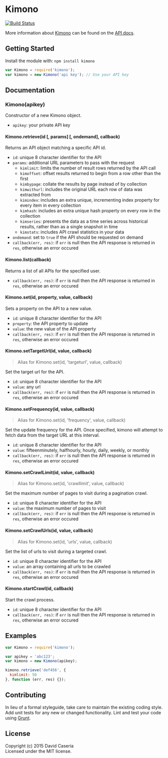 # Kimono
[![Build Status](https://secure.travis-ci.org/davidcaseria/kimono.png?branch=master)](http://travis-ci.org/davidcaseria/kimono)

More information about [Kimono](https://www.kimonolabs.com) can be found on the [API docs](https://www.kimonolabs.com/apidocs).


## Getting Started

Install the module with: `npm install kimono`

```js
var Kimono = require('kimono');
var kimono = new Kimono('api key'); // Use your API key
```

## Documentation

### Kimono(apikey)

Constructor of a new Kimono object.

- `apikey`: your private API key

#### Kimono.retrieve(id [, params] [, ondemand], callback)

Returns an API object matching a specific API id.

- `id`: unique 8 character identifier for the API
- `params`: additional URL parameters to pass with the request
  - `kimlimit`: limits the number of result rows returned by the API call
  - `kimoffset`: offset results returned to begin from a row other than the first
  - `kimbypage`: collate the results by page instead of by collection
  - `kimwithurl`: includes the original URL each row of data was extracted from
  - `kimindex`: includes an extra unique, incrementing index property for every item in every collection
  - `kimhash`: includes an extra unique hash property on every row in the collection
  - `kimseries`: presents the data as a time series across historical results, rather than as a single snapshot in time
  - `kimstats`: includes API crawl statistics in your data
- `ondemand`: set to `true` if the API should be requested on demand
- `callback(err, res)`: if `err` is null then the API response is returned in `res`, otherwise an error occured

#### Kimono.list(callback)

Returns a list of all APIs for the specified user.

- `callback(err, res)`: if `err` is null then the API response is returned in `res`, otherwise an error occured

#### Kimono.set(id, property, value, callback)

Sets a property on the API to a new value.

- `id`: unique 8 character identifier for the API
- `property`: the API property to update
- `value`: the new value of the API property
- `callback(err, res)`: if `err` is null then the API response is returned in `res`, otherwise an error occured

#### Kimono.setTargetUrl(id, value, callback)
> Alias for Kimono.set(id, 'targeturl', value, callback)

Set the target url for the API.

- `id`: unique 8 character identifier for the API
- `value`: any url
- `callback(err, res)`: if `err` is null then the API response is returned in `res`, otherwise an error occured

#### Kimono.setFrequency(id, value, callback)
> Alias for Kimono.set(id, 'frequency', value, callback)

Set the update frequency for the API. Once specified, kimono will attempt to fetch data from the target URL at this interval.

- `id`: unique 8 character identifier for the API
- `value`: fifteenminutely, halfhourly, hourly, daily, weekly, or monthly
- `callback(err, res)`: if `err` is null then the API response is returned in `res`, otherwise an error occured

#### Kimono.setCrawlLimit(id, value, callback)
> Alias for Kimono.set(id, 'crawllimit', value, callback)

Set the maximum number of pages to visit during a pagination crawl.

- `id`: unique 8 character identifier for the API
- `value`: the maximum number of pages to visit
- `callback(err, res)`: if `err` is null then the API response is returned in `res`, otherwise an error occured

#### Kimono.setCrawlUrls(id, value, callback)
> Alias for Kimono.set(id, 'urls', value, callback)

Set the list of urls to visit during a targeted crawl.

- `id`: unique 8 character identifier for the API
- `value`: an array containing all urls to be crawled
- `callback(err, res)`: if `err` is null then the API response is returned in `res`, otherwise an error occured

#### Kimono.startCrawl(id, callback)

Start the crawl process.

- `id`: unique 8 character identifier for the API
- `callback(err, res)`: if `err` is null then the API response is returned in `res`, otherwise an error occured

## Examples

```js
var Kimono = require('kimono');

var apikey = 'abc123';
var kimono = new Kimono(apikey);

kimono.retrieve('def456', {
  kimlimit: 50
}, function (err, res) {});
```


## Contributing

In lieu of a formal styleguide, take care to maintain the existing coding style. Add unit tests for any new or changed functionality. Lint and test your code using [Grunt](http://gruntjs.com).


## License

Copyright (c) 2015 David Caseria  
Licensed under the MIT license.

